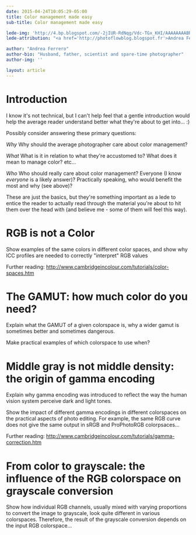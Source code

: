 ```yaml
---
date: 2015-04-24T10:05:29-05:00
title: Color management made easy
sub-title: Color management made easy

lede-img: 'http://4.bp.blogspot.com/-2jIUR-RdNqg/Vdc-TGx_KHI/AAAAAAAABRM/BkO93YIolZQ/s1600/Screen%2BShot%2B2015-08-21%2Bat%2B17.04.34.png'
lede-attribution: "<a href='http://photoflowblog.blogspot.fr'>Andrea Ferrero</a>"

author: "Andrea Ferrero"
author-bio: "Husband, father, scientist and spare-time photographer"
author-img: ''

layout: article
---
```


# Introduction
I know it's not technical, but I can't help feel that a gentle introduction would help the average reader understand better what they're about to get into... :)

Possibly consider answering these primary questions:

*Why*
Why should the average photographer care about color management?

*What*
What is it in relation to what they're accustomed to?  What does it mean to manage color?  etc...

*Who*
Who should really care about color management?  Everyone (I know *everyone* is a likely answer)?  Practically speaking, who would benefit the most and why (see above)?

These are just the basics, but they're something important as a lede to entice the reader to actually read through the material you're about to hit them over the head with (and believe me - some of them will feel this way).

# RGB is not a Color

Show examples of the same colors in different color spaces, and show why ICC profiles are needed to correctly "interpret" RGB values

Further reading: http://www.cambridgeincolour.com/tutorials/color-spaces.htm

# The GAMUT: how much color do you need?

Explain what the GAMUT of a given colorspace is, why a wider gamut is sometimes better and sometimes dangerous.

Make practical examples of which colorspace to use when?

# Middle gray is not middle density: the origin of gamma encoding

Explain why gamma encoding was introduced to reflect the way the human vision system perceive dark and light tones.

Show the impact of different gamma encodings in different colorspaces on the practical aspects of photo editing. For example, the same RGB curve does not give the same output in sRGB and ProPhotoRGB colorpsaces...

Further reading: http://www.cambridgeincolour.com/tutorials/gamma-correction.htm

# From color to grayscale: the influence of the RGB colorspace on grayscale conversion

Show how individual RGB channels, usually mixed with varying proportions to convert the image to grayscale, look quite different in various colorspaces. Therefore, the result of the grayscale conversion depends on the input RGB colorspace...
